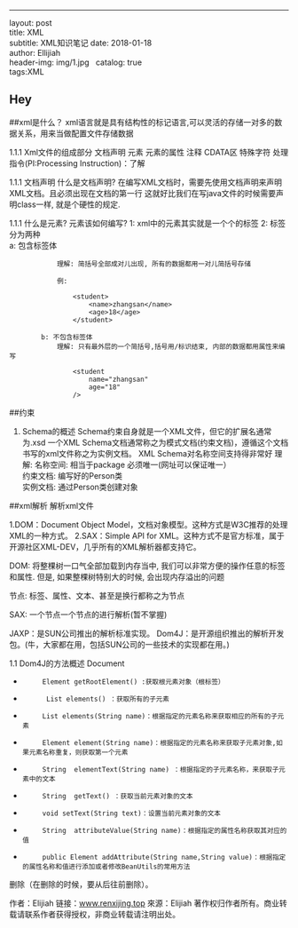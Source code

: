---
layout:     post                    
title:      XML               
subtitle:   XML知识笔记
date:       2018-01-18              
author:     Ellijiah                      
header-img: img/1.jpg   
catalog: true                      
tags:XML                              
    

## Hey
##xml是什么？
xml语言就是具有结构性的标记语言,可以灵活的存储一对多的数据关系，用来当做配置文件存储数据
 
1.1.1 Xml文件的组成部分
文档声明
元素
元素的属性
注释
CDATA区
特殊字符
处理指令(PI:Processing Instruction)：了解

1.1.1 文档声明
什么是文档声明?
         在编写XML文档时，需要先使用文档声明来声明XML文档。且必须出现在文档的第一行
         这就好比我们在写java文件的时候需要声明class一样, 就是个硬性的规定.


1.1.1 什么是元素? 元素该如何编写?
1:      xml中的元素其实就是一个个的标签
    2:  标签分为两种   
            a: 包含标签体
            
                理解: 简括号全部成对儿出现, 所有的数据都用一对儿简括号存储
                
                例:
                
                    <student>
                        <name>zhangsan</name>
                        <age>18</age>
                    </student>
        
            b: 不包含标签体
                理解: 只有最外层的一个简括号,括号用/标识结束, 内部的数据都用属性来编写

                    <student 
                        name="zhangsan"
                        age="18"
                    />
##约束
1. Schema的概述
Schema约束自身就是一个XML文件，但它的扩展名通常为.xsd
一个XML Schema文档通常称之为模式文档(约束文档)，遵循这个文档书写的xml文件称之为实例文档。
XML Schema对名称空间支持得非常好
理解:
         名称空间: 相当于package        必须唯一(网址可以保证唯一）            
         约束文档: 编写好的Person类            
         实例文档: 通过Person类创建对象

##xml解析
解析xml文件

1.DOM：Document Object Model，文档对象模型。这种方式是W3C推荐的处理XML的一种方式。
2.SAX：Simple API for XML。这种方式不是官方标准，属于开源社区XML-DEV，几乎所有的XML解析器都支持它。

DOM: 将整棵树一口气全部加载到内存当中, 我们可以非常方便的操作任意的标签和属性.
但是, 如果整棵树特别大的时候, 会出现内存溢出的问题
 
节点: 标签、属性、文本、甚至是换行都称之为节点
 
SAX: 一个节点一个节点的进行解析(暂不掌握)

JAXP：是SUN公司推出的解析标准实现。
Dom4J：是开源组织推出的解析开发包。(牛，大家都在用，包括SUN公司的一些技术的实现都在用。)

1.1   Dom4J的方法概述
   Document
 *          Element getRootElement() :获取根元素对象（根标签）
 *           List elements() ：获取所有的子元素
 *          List elements(String name)：根据指定的元素名称来获取相应的所有的子元素
 *          Element element(String name)：根据指定的元素名称来获取子元素对象,如果元素名称重复，则获取第一个元素
 *          String  elementText(String name) ：根据指定的子元素名称，来获取子元素中的文本
 *          String  getText() ：获取当前元素对象的文本
 *          void setText(String text)：设置当前元素对象的文本
 *          String  attributeValue(String name)：根据指定的属性名称获取其对应的值
 *          public Element addAttribute(String name,String value)：根据指定的属性名称和值进行添加或者修改BeanUtils的常用方法
删除（在删除的时候，要从后往前删除）。


作者：Elijiah
链接：www.renxijing.top
來源：Elijiah
著作权归作者所有。商业转载请联系作者获得授权，非商业转载请注明出处。
